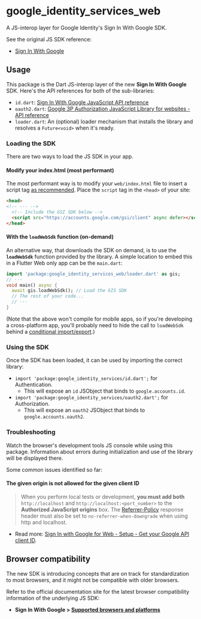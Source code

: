 # google_identity_services_web

A JS-interop layer for Google Identity's Sign In With Google SDK.

See the original JS SDK reference:

* [Sign In With Google](https://developers.google.com/identity/gsi/web)

## Usage

This package is the Dart JS-interop layer of the new **Sign In With Google**
SDK. Here's the API references for both of the sub-libraries:

* `id.dart`: [Sign In With Google JavaScript API reference](https://developers.google.com/identity/gsi/web/reference/js-reference)
* `oauth2.dart`: [Google 3P Authorization JavaScript Library for websites - API reference](https://developers.google.com/identity/oauth2/web/reference/js-reference)
* `loader.dart`: An (optional) loader mechanism that installs the library and
resolves a `Future<void>` when it's ready.

### Loading the SDK

There are two ways to load the JS SDK in your app.

#### Modify your index.html (most performant)

The most performant way is to modify your `web/index.html` file to insert a
script tag [as recommended](https://developers.google.com/identity/gsi/web/guides/client-library).
Place the `script` tag in the `<head>` of your site:

<?code-excerpt "example/web/index-with-script-tag.html (script-tag)"?>
```html
<head>
<!-- ··· -->
  <!-- Include the GSI SDK below -->
  <script src="https://accounts.google.com/gsi/client" async defer></script>
</head>
```

#### With the `loadWebSdk` function (on-demand)

An alternative way, that downloads the SDK on demand, is to use the
**`loadWebSdk`** function provided by the library. A simple location to embed
this in a Flutter Web only app can be the `main.dart`:

<?code-excerpt "example/lib/main.dart (use-loader)"?>
```dart
import 'package:google_identity_services_web/loader.dart' as gis;
// ···
void main() async {
  await gis.loadWebSdk(); // Load the GIS SDK
  // The rest of your code...
  // ···
}
```

(Note that the above won't compile for mobile apps, so if you're developing a
cross-platform app, you'll probably need to hide the call to `loadWebSdk`
behind a [conditional import/export](https://dart.dev/guides/libraries/create-library-packages#conditionally-importing-and-exporting-library-files).)

### Using the SDK

Once the SDK has been loaded, it can be used by importing the correct library:

* `import 'package:google_identity_services/id.dart';` for Authentication.
  * This will expose an `id` JSObject that binds to `google.accounts.id`.
* `import 'package:google_identity_services/oauth2.dart';` for Authorization.
  * This will expose an `oauth2` JSObject that binds to `google.accounts.oauth2`.

### Troubleshooting

Watch the browser's development tools JS console while using this package.
Information about errors during initialization and use of the library will be
displayed there.

Some common issues identified so far:

#### The given origin is not allowed for the given client ID

> When you perform local tests or development, **you must add both**
> `http://localhost` and `http://localhost:<port_number>` to the
> **Authorized JavaScript origins** box.
> The [Referrer-Policy](https://developer.mozilla.org/en-US/docs/Web/HTTP/Headers/Referrer-Policy)
> response header must also be set to `no-referrer-when-downgrade` when using
> http and localhost.

* Read more: [Sign In with Google for Web - Setup - Get your Google API client ID](https://developers.google.com/identity/gsi/web/guides/get-google-api-clientid#get_your_google_api_client_id).

## Browser compatibility

The new SDK is introducing concepts that are on track for standardization to
most browsers, and it might not be compatible with older browsers.

Refer to the official documentation site for the latest browser compatibility
information of the underlying JS SDK:

* **Sign In With Google > [Supported browsers and platforms](https://developers.google.com/identity/gsi/web/guides/supported-browsers)**
